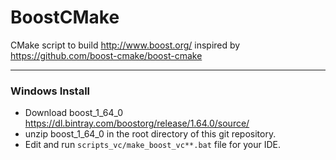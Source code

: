 # BoostCMake
CMake script to build http://www.boost.org/ inspired by https://github.com/boost-cmake/boost-cmake


---------------------------------

### Windows Install

- Download boost_1_64_0 https://dl.bintray.com/boostorg/release/1.64.0/source/
- unzip boost_1_64_0 in the root directory of this git repository.
- Edit and run `scripts_vc/make_boost_vc**.bat` file for your IDE.



